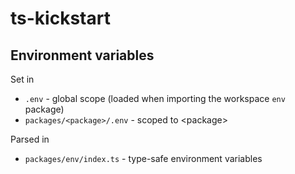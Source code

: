 # ts-kickstart

## Environment variables

Set in

- `.env` - global scope (loaded when importing the workspace `env` package)
- `packages/<package>/.env` - scoped to \<package\>

Parsed in

- `packages/env/index.ts` - type-safe environment variables
